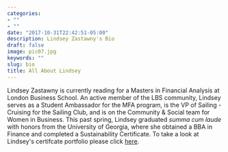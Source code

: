 ```yaml
---
categories:
- ""
- ""
date: "2017-10-31T22:42:51-05:00"
description: Lindsey Zastawny's Bio
draft: false
image: pic07.jpg
keywords: ""
slug: bio
title: All About Lindsey
---
```


Lindsey Zastawny is currently reading for a Masters in Financial Analysis at London Business School. An active member of the LBS community, Lindsey serves as a Student Ambassador for the MFA program, is the VP of Sailing - Cruising for the Sailing Club, and is on the Community & Social team for Women in Business. This past spring, Lindsey graduated *summa cum laude* with honors from the University of Georgia, where she obtained a BBA in Finance and completed a Sustainability Certificate. To take a look at Lindsey's certifcate portfolio please click [here](<https://ctlsites.uga.edu/sustainability-lindseyzastawny/>).